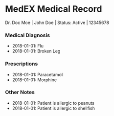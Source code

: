 # MedEX Medical Record
Dr. Doc Moe | John Doe | Status: Active | 12345678

### Medical Diagnosis
- 2018-01-01: Flu
- 2018-01-01: Broken Leg

### Prescriptions
- 2018-01-01: Paracetamol
- 2018-01-01: Morphine

### Other Notes
- 2018-01-01: Patient is allergic to peanuts
- 2018-01-01: Patient is allergic to shellfish

